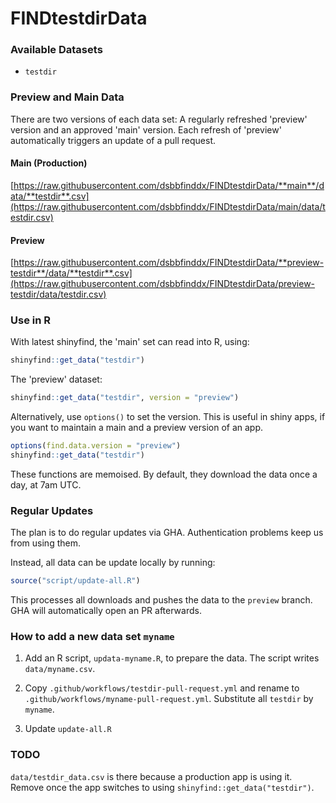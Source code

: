 # FINDtestdirData


### Available Datasets

- `testdir`



### Preview and Main Data

There are two versions of each data set: A regularly refreshed 'preview' version and an approved 'main' version. Each refresh of 'preview' automatically triggers an update of a pull request.


#### Main (Production)

[https://raw.githubusercontent.com/dsbbfinddx/FINDtestdirData/**main**/data/**testdir**.csv](https://raw.githubusercontent.com/dsbbfinddx/FINDtestdirData/main/data/testdir.csv)


#### Preview

[https://raw.githubusercontent.com/dsbbfinddx/FINDtestdirData/**preview-testdir**/data/**testdir**.csv](https://raw.githubusercontent.com/dsbbfinddx/FINDtestdirData/preview-testdir/data/testdir.csv)



### Use in R

With latest shinyfind, the 'main' set can read into R, using:

```r
shinyfind::get_data("testdir")
```

The 'preview' dataset:


```r
shinyfind::get_data("testdir", version = "preview")
```

Alternatively, use `options()` to set the version. This is useful in shiny apps, if you want to maintain a main and a preview version of an app.

```r
options(find.data.version = "preview")
shinyfind::get_data("testdir")
```

These functions are memoised. By default, they download the data once a day, at 7am UTC.



### Regular Updates

The plan is to do regular updates via GHA. Authentication problems keep us from using them.

Instead, all data can be update locally by running:

```r
source("script/update-all.R")
```

This processes all downloads and pushes the data to the `preview` branch. GHA will automatically open an PR afterwards.


### How to add a new data set `myname`

1. Add an R script, `updata-myname.R`, to prepare the data. The script writes `data/myname.csv`.

2. Copy `.github/workflows/testdir-pull-request.yml` and rename to `.github/workflows/myname-pull-request.yml`. Substitute all `testdir` by `myname`.

3. Update `update-all.R`




### TODO

`data/testdir_data.csv` is there because a production app is using it. Remove once the app switches to using `shinyfind::get_data("testdir")`.

